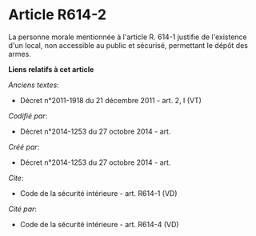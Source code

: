# Article R614-2

La personne morale mentionnée à l'article R. 614-1 justifie de l'existence d'un local, non accessible au public et sécurisé,
permettant le dépôt des armes.

**Liens relatifs à cet article**

_Anciens textes_:

  - Décret n°2011-1918 du 21 décembre 2011 - art. 2, I (VT)

_Codifié par_:

  - Décret n°2014-1253 du 27 octobre 2014 - art.

_Créé par_:

  - Décret n°2014-1253 du 27 octobre 2014 - art.

_Cite_:

  - Code de la sécurité intérieure - art. R614-1 (VD)

_Cité par_:

  - Code de la sécurité intérieure - art. R614-4 (VD)
